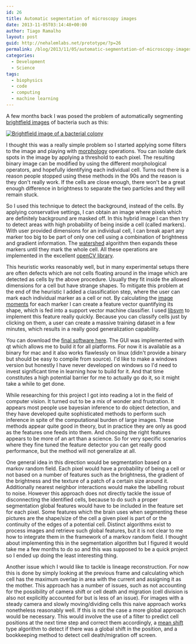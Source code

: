 ```yaml
---
id: 26
title: Automatic segmentation of microscopy images
date: 2013-11-05T03:14:48+00:00
author: Tiago Ramalho
layout: post
guid: http://nehalemlabs.net/prototype/?p=26
permalink: /blog/2013/11/05/automatic-segmentation-of-microscopy-images/
categories:
  - Development
  - Science
tags:
  - biophysics
  - code
  - computing
  - machine learning
---
```

A few months back I was posed the problem of automatically segmenting <a href="http://en.wikipedia.org/wiki/Bright_field_microscopy" target="_blank">brightfield images</a> of bacteria such as this:

[<img class="size-full wp-image-583" alt="Brightfield image of a bacterial colony" src="/images/2013/10/bfcrops.png" width="319" height="349" srcset="/images/2013/10/bfcrops.png 319w, /images/2013/10/bfcrops-274x300.png 274w" sizes="(max-width: 319px) 85vw, 319px" />](/images/2013/10/bfcrops.png) 

I thought this was a really simple problem so I started applying some filters to the image and playing with [morphology](https://en.wikipedia.org/wiki/Mathematical_morphology) operations.
You can isolate dark spots in the image by applying a threshold to each pixel.
The resulting binary image can be modified by using the different morphological operators, and hopefully identifying each individual cell.
Turns out there is a reason people stopped using these methods in the 90s and the reason is they don't really work.
If the cells are close enough, there won't be a great enough difference in brightness to separate the two particles and they will remain stuck.

<!--more-->

So I used this technique to detect the background, instead of the cells.
By applying conservative settings, I can obtain an image where pixels which are definitely background are masked off.
In this hybrid image I can then try to detect areas with high probability of being inside a cell (called markers).
With user provided dimensions for an individual cell, I can break apart any marker too big to be part of only one cell using a combination of brightness and gradient information.
The [watershed](https://en.wikipedia.org/wiki/Watershed_(image_processing)) algorithm then expands these markers until they mark the whole cell.
All these operations are implemented in the excellent [openCV library](http://opencv.org/).

This heuristic works reasonably well, but in many experimental setups there are often defects which are not cells floating around in the image which are detected as cells by the above procedure.
Usually they fit inside the allowed dimensions for a cell but have strange shapes.
To mitigate this problem at the end of the heuristic I added a classification step, where the user can mark each individual marker as a cell or not.
By calculating the [image moments](https://en.wikipedia.org/wiki/Image_moment) for each marker I can create a feature vector quantifying its shape, which is fed into a support vector machine classifier.
I used [libsvm](http://www.csie.ntu.edu.tw/~cjlin/libsvm/) to implement this feature really quickly.
Because you can classify cells just by clicking on them, a user can create a massive training dataset in a few minutes, which results in a really good generalization capability.

You can download the [final software here](http://tmramalho.github.io/bigCellBrotherGUI/).
The GUI was implemented with qt which allows me to build it for all platforms.
For now it is available as a binary for mac and it also works flawlessly on linux (didn't provide a binary but should be easy to compile from source).
I'd like to make a windows version but honestly I have never developed on windows so I'd need to invest significant time in learning how to build for it.
And that time constitutes a high potential barrier for me to actually go do it, so it might take a while to get done.

While researching for this project I got into reading a lot in the field of computer vision.
It turned out to be a mix of wonder and frustration.
It appears most people use bayesian inference to do object detection, and they have developed quite sophisticated methods to perform such inference in spite of the computational burden of large images.
These methods appear quite good in theory, but in practice they are only as good as the features one feeds into them.
And choosing the right features appears to be more of an art than a science.
So for very specific scenarios where they fine tuned the feature detector you can get really good performance, but the method will not generalize at all.

One general idea in this direction would be segmentation based on a markov random field.
Each pixel would have a probability of being a cell or not based on a number of features such as the brightness, the gradient of the brightness and the texture of a patch of a certain size around it.
Additionally nearest neighbor interactions would make the labelling robust to noise.
However this approach does not directly tackle the issue of disconnecting the identified cells, because to do such a proper segmentation global features would have to be included in the feature set for each pixel.
Some features which the brain uses when segmenting these pictures are the shape/size of the cell a given pixel is part of or the continuity of the edges of a potential cell.
Distinct algorithms exist to process images and retrieve such global features, but it is not clear to me how to integrate them in the framework of a markov random field.
I thought about implementing this in the segmentation algorithm but I figured it would take me a few months to do so and this was supposed to be a quick project so I ended up doing the least interesting thing.

Another issue which I would like to tackle is lineage reconstruction.
For now this is done by simply looking at the previous frame and calculating which cell has the maximum overlap in area with the current and assigning it as the mother.
This approach has a number of issues, such as not accounting for the possibility of camera shift or cell death and migration (cell division is also not explicitly accounted for but is less of an issue).
For images with a steady camera and slowly moving/dividing cells this naive approach works nonetheless reasonably well.
If this is not the case a more global approach would be necessary.
This would involve the use of a filter to predict cell positions at the next time step and correct them accordingly, a <a href="http://en.wikipedia.org/wiki/Mean-shift" target="_blank">mean shift</a> type algorithm to detect if there was a global shift in the position, and a bookkeeping method to detect cell death/migration off screen.